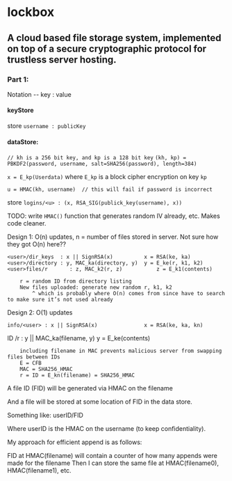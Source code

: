 # lockbox

## A cloud based file storage system, implemented on top of a secure cryptographic protocol for trustless server hosting.

### Part 1:

Notation -- key : value

#### keyStore
store `username : publicKey`

#### dataStore:
`// kh is a 256 bit key, and kp is a 128 bit key`
`(kh, kp) = PBKDF2(password, username, salt=SHA256(password), length=384)`

`x = E_kp(Userdata)` where `E_kp` is a block cipher encryption on key `kp`

`u = HMAC(kh, username)  // this will fail if password is incorrect`

store `logins/<u> : (x, RSA_SIG(publick_key(username), x))`

TODO:
write `HMAC()` function that generates random IV already, etc. Makes code cleaner.


Design 1:
O(n) updates, n = number of files stored in server. Not sure how they got O(n) here??

	<user>/dir_keys  : x || SignRSA(x)			x = RSA(ke, ka)
	<user>/directory : y, MAC_ka(directory, y)	y = E_ke(r, k1, k2)
	<user>files/r	    : z, MAC_k2(r, z)			z = E_k1(contents)

		r = random ID from directory listing
		New files uploaded: generate new random r, k1, k2
			^ which is probably where O(n) comes from since have to search to make sure it’s not used already

Design 2:
O(1) updates

	info/<user> : x || SignRSA(x)     			x = RSA(ke, ka, kn)
ID	<user>/r	    : y || MAC_ka(filename, y)		y = E_ke(contents)

		including filename in MAC prevents malicious server from swapping files between IDs
		E = CFB
		MAC = SHA256_HMAC
		r = ID = E_kn(filename) = SHA256_HMAC



A file ID (FID) will be generated via HMAC on the filename

And a file will be stored at some location of FID in the data store.

Something like:
userID/FID

Where userID is the HMAC on the username (to keep confidentiality).

My approach for efficient append is as follows:

FID at HMAC(filename) will contain a counter of how many appends were made for the filename
Then I can store the same file at HMAC(filename0), HMAC(filename1), etc.
